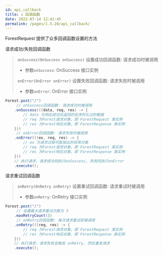 ```yaml
---
id: api_callback
title: ⚓ 回调函数
date: 2022-07-14 12:42:45
permalink: /pages/1.5.28/api_callback/
---
```


ForestRequest 提供了众多回调函数设置的方法

请求成功/失败回调函数

> `onSuccess(OnSuccess onSuccess)` 设置成功回调函数: 请求成功时被调用
>- 参数`onSuccess`:  OnSuccess 接口实例
>
> `onError(OnError onError)` 设置失败回调函数: 请求失败时被调用
>- 参数`onError`:  OnError 接口实例

```java
Forest.post("/")
     // onSuccess回调函数: 请求成功时被调用
    .onSuccess(((data, req, res) -> {
        // data 为响应成功后返回的反序列化过的数据
        // req 为Forest请求对象，即 ForestRequest 类实例
        // res 为Forest响应对象，即 ForestResponse 类实例
    }))
     // onError回调函数: 请求失败时被调用
    .onError(((ex, req, res) -> {
        // ex 为请求过程可能抛出的异常对象
        // req 为Forest请求对象，即 ForestRequest 类实例
        // res 为Forest响应对象，即 ForestResponse 类实例
    }))
    // 执行请求，请求成功则执行onSuccess, 失败则执行onError
    .execute();
```

请求重试回调函数

> `onRetry(OnRetry onRetry)` 设置重试回调函数: 请求重试时被调用
>- 参数`onRetry`:  OnRetry 接口实例

```java
Forest.post("/")
     // 设置最大请求重试次数为 3
    .maxRetryCount(3)
     // onRetry回调函数: 每次请求重试前被调用
    .onRetry(((req, res) -> {
        // req 为Forest请求对象，即 ForestRequest 类实例
        // res 为Forest响应对象，即 ForestResponse 类实例
    }))
    // 执行请求，请求失败会触发 onRetry, 然后重发请求
    .execute();
```
